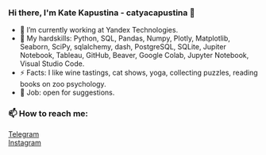 ### Hi there, I'm Kate Kapustina - catyacapustina 👋

- 🔭 I’m currently working at Yandex Technologies.
- 🌱 My hardskills: Python, SQL, Pandas, Numpy, Plotly, Matplotlib, Seaborn, SciPy, sqlalchemy, dash, PostgreSQL, SQLite, Jupiter Notebook, Tableau, GitHub, Beaver, Google Colab, Jupyter Notebook, Visual Studio Code.
- ⚡ Facts: I like wine tastings, cat shows, yoga, collecting puzzles, reading books on zoo psychology.
- 🥅 Job: open for suggestions.

### 📫 How to reach me:
[Telegram](https://t.me/Kate_Kapustinaa)  
[Instagram](https://instagram.com/caterinacapustina?igshid=MzRlODBiNWFlZA==) 
